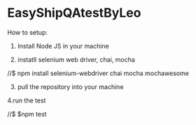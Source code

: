 # EasyShipQAtestByLeo

How to setup:

1. Install Node JS in your machine

2. instatll selenium web driver, chai, mocha 

//$ npm install selenium-webdriver chai mocha mochawesome

3. pull the repository into your machine


4.run the test

//$ $npm test

